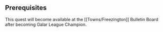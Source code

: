 ## Prerequisites

This quest will become available at the [[Towns/Freezington]] Bulletin Board after becoming Galar League Champion.